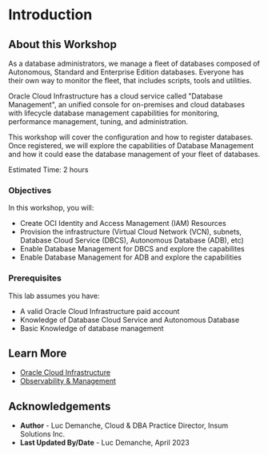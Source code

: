# Introduction

## About this Workshop

As a database administrators, we manage a fleet of databases composed of Autonomous, Standard and Enterprise Edition databases. Everyone has their own way to monitor the fleet, that includes scripts, tools and utilities.

Oracle Cloud Infrastructure has a cloud service called "Database Management", an unified console for on-premises and cloud databases with lifecycle database management capabilities for monitoring, performance management, tuning, and administration.

This workshop will cover the configuration and how to register databases. Once registered, we will explore the capabilities of Database Management and how it could ease the database management of your fleet of databases.

Estimated Time: 2 hours

### Objectives

In this workshop, you will:
* Create OCI Identity and Access Management (IAM) Resources
* Provision the infrastructure (Virtual Cloud Network (VCN), subnets, Database Cloud Service (DBCS), Autonomous Database (ADB), etc)
* Enable Database Management for DBCS and explore the capabilites
* Enable Database Management for ADB and explore the capabilities

### Prerequisites

This lab assumes you have:
* A valid Oracle Cloud Infrastructure paid account
* Knowledge of Database Cloud Service and Autonomous Database
* Basic Knowledge of database management

## Learn More

* [Oracle Cloud Infrastructure](https://www.oracle.com/cloud/)
* [Observability & Management](https://www.oracle.com/manageability/)

## Acknowledgements
* **Author** - Luc Demanche, Cloud & DBA Practice Director, Insum Solutions Inc.
* **Last Updated By/Date** - Luc Demanche, April 2023
